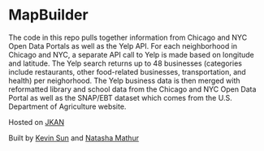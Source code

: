 # MapBuilder

The code in this repo pulls together information from Chicago and NYC Open Data Portals as well as the Yelp API. For each neighborhood in Chicago and NYC, a separate API call to Yelp is made based on longitude and latitude. The Yelp search returns up to 48 businesses (categories include restaurants, other food-related businesses, transportation, and health) per neighorhood. The Yelp business data is then merged with reformatted library and school data from the Chicago and NYC Open Data Portal as well as the SNAP/EBT dataset which comes from the U.S. Department of Agriculture website. 

Hosted on [JKAN](https://sun-kev.github.io/jkan/)

Built by [Kevin Sun](https://github.com/Sun-Kev) and [Natasha Mathur](https://github.com/natashamathur)
